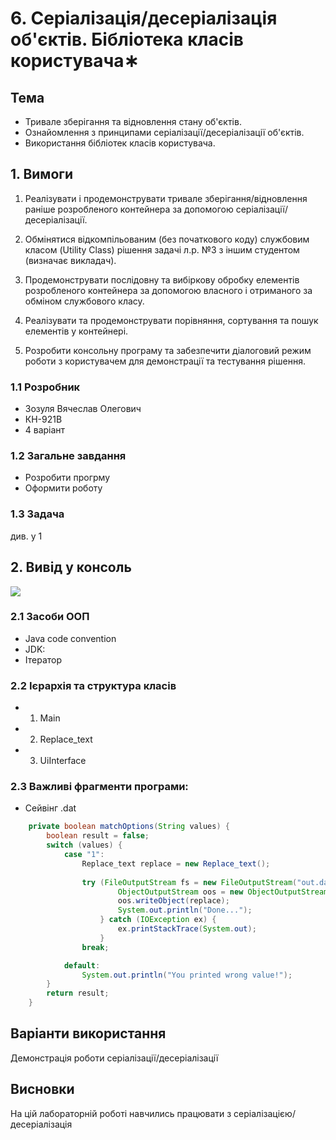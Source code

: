 # 6. Серіалізація/десеріалізація об'єктів. Бібліотека класів користувача∗
## Тема
- Тривале зберігання та відновлення стану об'єктів.
- Ознайомлення з принципами серіалізації/десеріалізації об'єктів.
- Використання бібліотек класів користувача.
## 1. Вимоги
1. Реалізувати і продемонструвати тривале зберігання/відновлення раніше розробленого контейнера за допомогою серіалізації/десеріалізації.

2. Обмінятися відкомпільованим (без початкового коду) службовим класом (Utility Class) рішення задачі л.р. №3 з іншим студентом (визначає викладач).

3. Продемонструвати послідовну та вибіркову обробку елементів розробленого контейнера за допомогою власного і отриманого за обміном службового класу.

4. Реалізувати та продемонструвати порівняння, сортування та пошук елементів у контейнері.

5. Розробити консольну програму та забезпечити діалоговий режим роботи з користувачем для демонстрації та тестування рішення.
### 1.1 Розробник
- Зозуля Вячеслав Олегович
- КН-921В
- 4 варіант

### 1.2 Загальне завдання
- Розробити прогрму 
- Оформити роботу


### 1.3 Задача
див. у 1

## 2. Вивід у консоль
<img src="photo.jpg">
  
### 2.1 Засоби ООП
- Java code convention
- JDK:
- Ітератор
### 2.2 Ієрархія та структура класів
- 1. Main
- 2. Replace_text
- 3. UiInterface

### 2.3 Важливі фрагменти програми:
- Сейвінг .dat
~~~java
    private boolean matchOptions(String values) {
        boolean result = false;
        switch (values) {
            case "1":
            	Replace_text replace = new Replace_text();
            
            	try (FileOutputStream fs = new FileOutputStream("out.dat");
            	    	ObjectOutputStream oos = new ObjectOutputStream(fs)){
            			oos.writeObject(replace);
        	    		System.out.println("Done...");
            	    } catch (IOException ex) {
            	    	ex.printStackTrace(System.out);
            	    }
            	break;

            default:
                System.out.println("You printed wrong value!");
        }
        return result;
    }
~~~
## Варіанти використання
Демонстрація роботи серіалізації/десеріалізації
## Висновки
На цій лабораторній роботі навчились працювати з серіалізацією/десеріалізація
